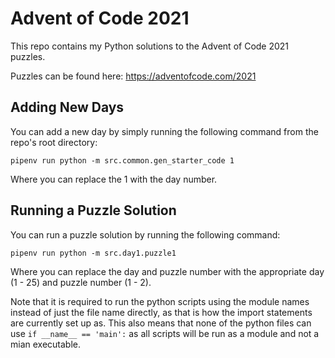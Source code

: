 # Advent of Code 2021

This repo contains my Python solutions to the Advent of Code 2021 puzzles.

Puzzles can be found here: https://adventofcode.com/2021

## Adding New Days

You can add a new day by simply running the following command from the repo's root directory:

```
pipenv run python -m src.common.gen_starter_code 1
```

Where you can replace the 1 with the day number.

## Running a Puzzle Solution

You can run a puzzle solution by running the following command:

```
pipenv run python -m src.day1.puzzle1
```

Where you can replace the day and puzzle number with the appropriate day (1 - 25) and puzzle number (1 - 2).

Note that it is required to run the python scripts using the module names instead of just the file name directly, as that is how the import statements are currently set up as. This also means that none of the python files can use `if __name__ == 'main':` as all scripts will be run as a module and not a mian executable.